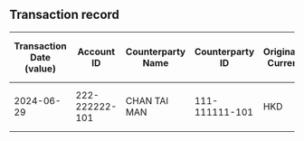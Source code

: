## Transaction record
| Transaction Date (value) | Account ID | Counterparty Name | Counterparty ID | Originating Currency | Originating Amount | Debit Credit Indicator | Beneficiary Bank Raw | Originator Bank Raw | Beneficiary Name | Originator Account Number | Transaction Type Source | Transaction Code Description | Sending Bank Account Number | Sending Bank Address | Converted Amount | Fraud payment |
| --- | --- | --- | --- | --- | --- | --- | --- | --- | --- | --- | --- | --- | --- | --- | --- | --- |
| 2024-06-29 | 222-222222-101 | CHAN TAI MAN | 111-111111-101 | HKD | 25500 | D | NaN | NaN | CHAN TAI MAN | 222-222222-101 | DUTF | ATM TRANSFER UNRELATED WITHDRAWAL | NaN | NaN | 25500 | 1 |